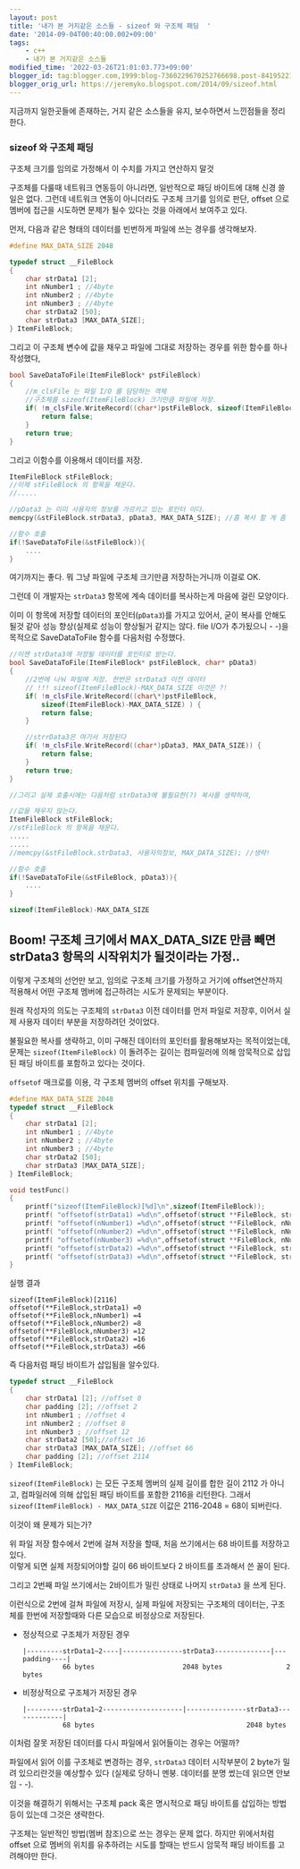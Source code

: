 ```yaml
---
layout: post
title: '내가 본 거지같은 소스들 - sizeof 와 구조체 패딩  '
date: '2014-09-04T00:40:00.002+09:00'
tags:
    - c++
    - 내가 본 거지같은 소스들
modified_time: '2022-03-26T21:01:03.773+09:00'
blogger_id: tag:blogger.com,1999:blog-7360229670252766698.post-8419522171115448808
blogger_orig_url: https://jeremyko.blogspot.com/2014/09/sizeof.html
---
```


지금까지 일한곳들에 존재하는, 거지 같은 소스들을 유지, 보수하면서 느낀점들을 정리한다.

<h3> <span style="color:{{site.span_h3_color}}"> 
sizeof 와 구조체 패딩
</span> </h3>

<span style="color:{{site.span_emphasis_color}}">
구조체 크기를 임의로 가정해서 이 수치를 가지고 연산하지 말것
</span>

구조체를 다룰때 네트워크 연동등이 아니라면, 일반적으로 패딩 바이트에 대해 신경 쓸일은 없다. 그런데 네트워크 연동이 아니더라도 구조체 크기를 임의로 판단, offset 으로 멤버에 접근을 시도하면 문제가 될수 있다는 것을 아래에서 보여주고 있다.

먼저, 다음과 같은 형태의 데이터를 빈번하게 파일에 쓰는 경우를 생각해보자.

```cpp
#define MAX_DATA_SIZE 2048

typedef struct __FileBlock
{
    char strData1 [2];
    int nNumber1 ; //4byte
    int nNumber2 ; //4byte
    int nNumber3 ; //4byte
    char strData2 [50];
    char strData3 [MAX_DATA_SIZE];
} ItemFileBlock;
```

그리고 이 구조체 변수에 값을 채우고 파일에 그대로 저장하는 경우를 위한 함수를 하나 작성했다,

```cpp
bool SaveDataToFile(ItemFileBlock* pstFileBlock)
{
    //m_clsFile 는 파일 I/O 를 담당하는 객체
    //구조체를 sizeof(ItemFileBlock) 크기만큼 파일에 저장.
    if( !m_clsFile.WriteRecord((char*)pstFileBlock, sizeof(ItemFileBlock))) {
        return false;
    }
    return true;
}
```

그리고 이함수를 이용해서 데이터를 저장.

```cpp
ItemFileBlock stFileBlock;
//이제 stFileBlock 의 항목을 채운다.
//.....

//pData3 는 이미 사용자의 정보를 가르키고 있는 포인터 이다.
memcpy(&stFileBlock.strData3, pData3, MAX_DATA_SIZE); //흠 복사 할 게 좀 많네

//함수 호출
if(!SaveDataToFile(&stFileBlock)){
    ....
}
```

여기까지는 좋다. 뭐 그냥 파일에 구조체 크기만큼 저장하는거니까 이걸로 OK.

그런데 이 개발자는 `strData3` 항목에 계속 데이터를 복사하는게 마음에 걸린 모양이다.

이미 이 항목에 저장할 데이터의 포인터(`pData3`)를 가지고 있어서, 굳이 복사를 안해도 될것 같아 성능 향상(실제로 성능이 향상될거 같지는 않다. file I/O가 추가됬으니 - -)을 목적으로 SaveDataToFile 함수를 다음처럼 수정했다.

```cpp
//이젠 strData3에 저장될 데이터를 포인터로 받는다.
bool SaveDataToFile(ItemFileBlock* pstFileBlock, char* pData3)
{
    //2번에 나눠 파일에 저장. 한번은 strData3 이전 데이터
    // !!! sizeof(ItemFileBlock)-MAX_DATA_SIZE 이것은 ?!
    if( !m_clsFile.WriteRecord((char\*)pstFileBlock,
        sizeof(ItemFileBlock)-MAX_DATA_SIZE) ) {
        return false;
    }

    //strrData3은 여기서 저장된다
    if( !m_clsFile.WriteRecord((char*)pData3, MAX_DATA_SIZE)) {
        return false;
    }
    return true;
}

//그리고 실제 호출시에는 다음처럼 strData3에 불필요한(?) 복사를 생략하여,

//값을 채우지 않는다.
ItemFileBlock stFileBlock;
//stFileBlock 의 항목을 채운다.
.....
.....
//memcpy(&stFileBlock.strData3, 사용자의정보, MAX_DATA_SIZE); //생략!

//함수 호출
if(!SaveDataToFile(&stFileBlock, pData3)){
    ....
}

sizeof(ItemFileBlock)-MAX_DATA_SIZE
```

<h2><span style="color:{{site.span_emphasis_color}}">
Boom! 구조체 크기에서 MAX_DATA_SIZE 만큼 빼면 strData3 항목의 시작위치가 될것이라는 가정..
</span></h2>

이렇게 구조체의 선언만 보고, 임의로 구조체 크기를 가정하고 거기에 offset연산까지 적용해서 어떤 구조체 멤버에 접근하려는 시도가 문제되는 부분이다.

원래 작성자의 의도는 구조체의 `strData3` 이전 데이터를 먼저 파일로 저장후, 이어서 실제 사용자 데이터 부분을 저장하려던 것이었다.

불필요한 복사를 생략하고, 이미 구해진 데이터의 포인터를 활용해보자는 목적이었는데, 문제는 `sizeof(ItemFileBlock)` 이 돌려주는 길이는 컴파일러에 의해 암묵적으로 삽입된 패딩 바이트를 포함하고 있다는 것이다.

`offsetof` 매크로를 이용, 각 구조체 멤버의 offset 위치를 구해보자.

```cpp
#define MAX_DATA_SIZE 2048
typedef struct __FileBlock
{
    char strData1 [2];
    int nNumber1 ; //4byte
    int nNumber2 ; //4byte
    int nNumber3 ; //4byte
    char strData2 [50];
    char strData3 [MAX_DATA_SIZE];
} ItemFileBlock;

void testFunc()
{
    printf("sizeof(ItemFileBlock)[%d]\n",sizeof(ItemFileBlock));
    printf( "offsetof(strData1) =%d\n",offsetof(struct **FileBlock, strData1 ));
    printf( "offsetof(nNumber1) =%d\n",offsetof(struct **FileBlock, nNumber1 ));
    printf( "offsetof(nNumber2) =%d\n",offsetof(struct **FileBlock, nNumber2 ));
    printf( "offsetof(nNumber3) =%d\n",offsetof(struct **FileBlock, nNumber3 ));
    printf( "offsetof(strData2) =%d\n",offsetof(struct **FileBlock, strData2 ));
    printf( "offsetof(strData3) =%d\n",offsetof(struct **FileBlock, strData3 ));
}
```

실행 결과

    sizeof(ItemFileBlock)[2116]
    offsetof(**FileBlock,strData1) =0
    offsetof(**FileBlock,nNumber1) =4
    offsetof(**FileBlock,nNumber2) =8
    offsetof(**FileBlock,nNumber3) =12
    offsetof(**FileBlock,strData2) =16
    offsetof(**FileBlock,strData3) =66

즉 다음처럼 패딩 바이트가 삽입됨을 알수있다.

```cpp
typedef struct __FileBlock
{
    char strData1 [2]; //offset 0
    char padding [2]; //offset 2
    int nNumber1 ; //offset 4
    int nNumber2 ; //offset 8
    int nNumber3 ; //offset 12
    char strData2 [50];//offset 16
    char strData3 [MAX_DATA_SIZE]; //offset 66
    char padding [2]; //offset 2114
} ItemFileBlock;
```

`sizeof(ItemFileBlock)` 는 모든 구조체 멤버의 실제 길이를 합한 길이 2112 가 아니고,
컴파일러에 의해 삽입된 패딩 바이트를 포함한 2116을 리턴한다.
그래서 `sizeof(ItemFileBlock) - MAX_DATA_SIZE` 이값은 2116-2048 = 68이 되버린다.

<span style="color:{{site.span_emphasis_color}}">
이것이 왜 문제가 되는가?
</span>

위 파일 저장 함수에서 2번에 걸쳐 저장을 할때, 처음 쓰기에서는 68 바이트를 저장하고있다.  
이렇게 되면 실제 저장되어야할 길이 66 바이트보다 2 바이트를 초과해서 쓴 꼴이 된다.

그리고 2번째 파일 쓰기에서는 2바이트가 밀린 상태로 나머지 `strData3` 을 쓰게 된다.

이런식으로 2번에 걸쳐 파일에 저장시, 실제 파일에 저장되는 구조체의 데이터는, 구조체를 한번에 저장할때와 다른 모습으로 비정상으로 저장된다.

-   정상적으로 구조체가 저장된 경우

        |---------strData1~2----|---------------strData3--------------|---padding----|
                  66 bytes                      2048 bytes                2 bytes

-   비정상적으로 구조체가 저장된 경우

        |---------strData1~2--------------------|---------------strData3-------------|
                  68 bytes                                      2048 bytes

이처럼 잘못 저장된 데이터를 다시 파일에서 읽어들이는 경우는 어떨까?

파일에서 읽어 이를 구조체로 변경하는 경우, `strData3` 데이터 시작부분이 2 byte가 밀려 있으리란것을 예상할수 있다 (실제로 당하니 멘붕. 데이터를 분명 썼는데 읽으면 안보임 - -).

이것을 해결하기 위해서는 구조체 pack 혹은 명시적으로 패딩 바이트를 삽입하는 방법등이 있는데 그것은 생략한다.

구조체는 일반적인 방법(멤버 참조)으로 쓰는 경우는 문제 없다. 하지만 위에서처럼 offset 으로 멤버의 위치를 유추하려는 시도를 할때는 반드시 암묵적 패딩 바이트를 고려해야만 한다.
